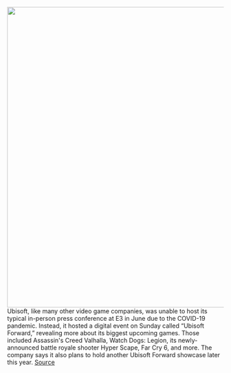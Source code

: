 <img src='https://cdn.vox-cdn.com/thumbor/sOo8apE_0e11-yaaat6XqS8xPJM=/0x0:1229x819/1200x800/filters:focal(201x68:397x264)/cdn.vox-cdn.com/uploads/chorus_image/image/67047875/far_cry_6_giancarlo_grenade.5.jpg' width='700px' /><br/>
Ubisoft, like many other video game companies, was unable to host its typical in-person press conference at E3 in June due to the COVID-19 pandemic. Instead, it hosted a digital event on Sunday called “Ubisoft Forward,” revealing more about its biggest upcoming games. Those included Assassin's Creed Valhalla, Watch Dogs: Legion, its newly-announced battle royale shooter Hyper Scape, Far Cry 6, and more. The company says it also plans to hold another Ubisoft Forward showcase later this year.
<a href='https://www.theverge.com/2020/7/12/21320607/ubisoft-forward-biggest-news-far-cry-6-assassins-creed-valhalla-hyper-scape-watch-dogs-legion'> Source <a/>